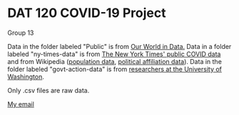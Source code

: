 <h1 id="dat-120-covid-19-project">DAT 120 COVID-19 Project</h1>
<p>Group 13</p>
<p>Data in the folder labeled &quot;Public&quot; is from <a href="https://github.com/owid/covid-19-data">Our World in Data.</a> Data in a folder labeled &quot;ny-times-data&quot; is from <a href="https://github.com/nytimes/covid-19-data">The New York Times&#39; public COVID data</a> and from Wikipedia (<a href="https://en.wikipedia.org/wiki/List_of_states_and_territories_of_the_United_States_by_population">population data</a>, <a href="https://en.wikipedia.org/wiki/List_of_United_States_governors">political affiliation data</a>). Data in the folder labeled &quot;govt-action-data&quot; is from <a href="https://github.com/COVID19StatePolicy/SocialDistancing">researchers at the University of Washington</a>.</p>
<p>Only .csv files are raw data.</p>
<p><a href="jonah.williams@wustl.edu">My email</a></p>
